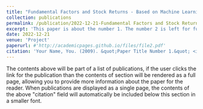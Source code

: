 ```yaml
---
title: "Fundamental Factors and Stock Returns - Based on Machine Learning Methods"
collection: publications
permalink: /publication/2022-12-21-Fundamental Factors and Stock Returns - Based on Machine Learning Methods
excerpt: 'This paper is about the number 1. The number 2 is left for future work.'
date: 2022-12-21
venue: 'Project'
paperurl: #'http://academicpages.github.io/files/file2.pdf'
citation: 'Your Name, You. (2009). &quot;Paper Title Number 1.&quot; <i>Journal 1</i>. 1(1).'
---
```


The contents above will be part of a list of publications, if the user clicks the link for the publication than the contents of section will be rendered as a full page, allowing you to provide more information about the paper for the reader. When publications are displayed as a single page, the contents of the above "citation" field will automatically be included below this section in a smaller font.
